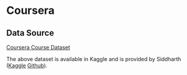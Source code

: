 # Coursera

## Data Source
[Coursera Course Dataset](https://www.kaggle.com/siddharthm1698/coursera-course-dataset)

The above dataset is available in Kaggle and is provided by Siddharth ([Kaggle](https://www.kaggle.com/siddharthm1698) [Github](https://github.com/Siddharth1698)).
